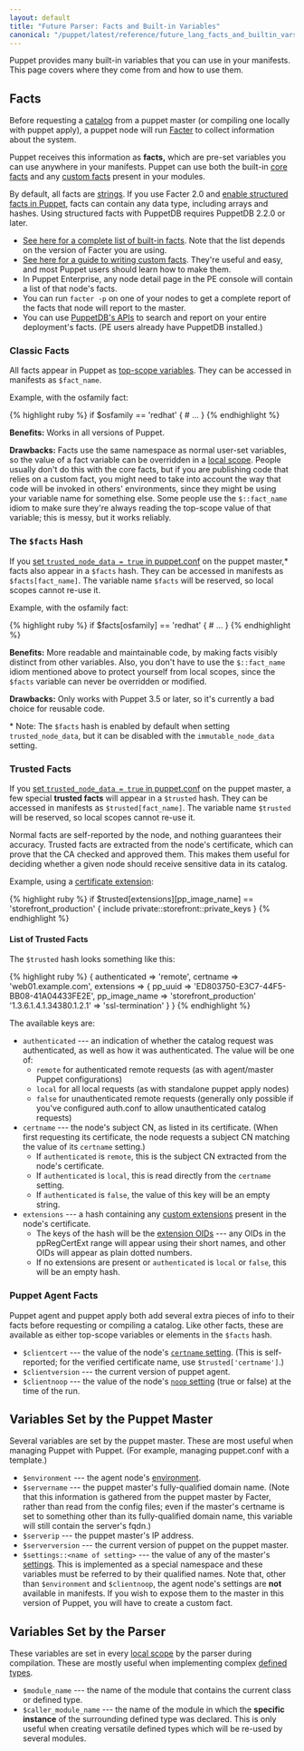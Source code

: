```yaml
---
layout: default
title: "Future Parser: Facts and Built-in Variables"
canonical: "/puppet/latest/reference/future_lang_facts_and_builtin_vars.html"
---
```


[definedtype]: ./lang_defined_types.html
[environment]: /guides/environment.html
[topscope]: ./lang_scope.html#top-scope
[core_facts]: /facter/latest/core_facts.html
[facter]: /facter/latest
[customfacts]: /facter/latest/custom_facts.html
[catalog]: ./lang_summary.html#compilation-and-catalogs
[noop]: /references/3.6.latest/configuration.html#noop
[certname]: /references/3.6.latest/configuration.html#certname
[puppetdb_facts]: /puppetdb/latest/api/index.html
[localscope]: ./lang_scope.html#local-scopes
[trusted_on]: ./config_important_settings.html#getting-new-features-early
[scope]: ./lang_scope
[extensions]: ./ssl_attributes_extensions.html
[structured_facts_on]: ./config_important_settings.html#getting-new-features-early
[strings]: ./lang_datatypes.html#strings

Puppet provides many built-in variables that you can use in your manifests. This page covers where they come from and how to use them.

Facts
-----

Before requesting a [catalog][] from a puppet master (or compiling one locally with puppet apply), a puppet node will run [Facter][] to collect information about the system.

Puppet receives this information as **facts,** which are pre-set variables you can use anywhere in your manifests. Puppet can use both the built-in [core facts][core_facts] and any [custom facts][customfacts] present in your modules.

By default, all facts are [strings][]. If you use Facter 2.0 and [enable structured facts in Puppet][structured_facts_on], facts can contain any data type, including arrays and hashes. Using structured facts with PuppetDB requires PuppetDB 2.2.0 or later.

* [See here for a complete list of built-in facts][core_facts]. Note that the list depends on the version of Facter you are using.
* [See here for a guide to writing custom facts][customfacts]. They're useful and easy, and most Puppet users should learn how to make them.
* In Puppet Enterprise, any node detail page in the PE console will contain a list of that node's facts.
* You can run `facter -p` on one of your nodes to get a complete report of the facts that node will report to the master.
* You can use [PuppetDB's APIs][puppetdb_facts] to search and report on your entire deployment's facts. (PE users already have PuppetDB installed.)

### Classic Facts

All facts appear in Puppet as [top-scope variables][topscope]. They can be accessed in manifests as `$fact_name`.

Example, with the osfamily fact:

{% highlight ruby %}
    if $osfamily == 'redhat' {
      # ...
    }
{% endhighlight %}

**Benefits:** Works in all versions of Puppet.

**Drawbacks:** Facts use the same namespace as normal user-set variables, so the value of a fact variable can be overridden in a [local scope][localscope]. People usually don't do this with the core facts, but if you are publishing code that relies on a custom fact, you might need to take into account the way that code will be invoked in others' environments, since they might be using your variable name for something else. Some people use the `$::fact_name` idiom to make sure they're always reading the top-scope value of that variable; this is messy, but it works reliably.

### The `$facts` Hash

If you [set `trusted_node_data = true` in puppet.conf][trusted_on] on the puppet master,\* facts also appear in a `$facts` hash. They can be accessed in manifests as `$facts[fact_name]`. The variable name `$facts` will be reserved, so local scopes cannot re-use it.

Example, with the osfamily fact:

{% highlight ruby %}
    if $facts[osfamily] == 'redhat' {
      # ...
    }
{% endhighlight %}

**Benefits:** More readable and maintainable code, by making facts visibly distinct from other variables. Also, you don't have to use the `$::fact_name` idiom mentioned above to protect yourself from local scopes, since the `$facts` variable can never be overridden or modified.

**Drawbacks:** Only works with Puppet 3.5 or later, so it's currently a bad choice for reusable code.

\* Note: The `$facts` hash is enabled by default when setting `trusted_node_data`, but it can be disabled with the `immutable_node_data` setting.

### Trusted Facts

If you [set `trusted_node_data = true` in puppet.conf][trusted_on] on the puppet master, a few special **trusted facts** will appear in a `$trusted` hash. They can be accessed in manifests as `$trusted[fact_name]`. The variable name `$trusted` will be reserved, so local scopes cannot re-use it.

Normal facts are self-reported by the node, and nothing guarantees their accuracy. Trusted facts are extracted from the node's certificate, which can prove that the CA checked and approved them. This makes them useful for deciding whether a given node should receive sensitive data in its catalog.

Example, using a [certificate extension][extensions]:

{% highlight ruby %}
    if $trusted[extensions][pp_image_name] == 'storefront_production' {
      include private::storefront::private_keys
    }
{% endhighlight %}

#### List of Trusted Facts

The `$trusted` hash looks something like this:

{% highlight ruby %}
    {
      authenticated => 'remote',
      certname      => 'web01.example.com',
      extensions    => {
                          pp_uuid                   => 'ED803750-E3C7-44F5-BB08-41A04433FE2E',
                          pp_image_name             => 'storefront_production'
                          '1.3.6.1.4.1.34380.1.2.1' => 'ssl-termination'
                       }
    }
{% endhighlight %}

The available keys are:

* `authenticated` --- an indication of whether the catalog request was authenticated, as well as how it was authenticated. The value will be one of:
    * `remote` for authenticated remote requests (as with agent/master Puppet configurations)
    * `local` for all local requests (as with standalone puppet apply nodes)
    * `false` for unauthenticated remote requests (generally only possible if you've configured auth.conf to allow unauthenticated catalog requests)
* `certname` --- the node's subject CN, as listed in its certificate. (When first requesting its certificate, the node requests a subject CN matching the value of its `certname` setting.)
    * If `authenticated` is `remote`, this is the subject CN extracted from the node's certificate.
    * If `authenticated` is `local`, this is read directly from the `certname` setting.
    * If `authenticated` is `false`, the value of this key will be an empty string.
* `extensions` --- a hash containing any [custom extensions][extensions] present in the node's certificate.
    * The keys of the hash will be the [extension OIDs](./ssl_attributes_extensions.html#recommended-oids-for-extensions) --- any OIDs in the ppRegCertExt range will appear using their short names, and other OIDs will appear as plain dotted numbers.
    * If no extensions are present or `authenticated` is `local` or `false`, this will be an empty hash.


### Puppet Agent Facts

Puppet agent and puppet apply both add several extra pieces of info to their facts before requesting or compiling a catalog. Like other facts, these are available as either top-scope variables or elements in the `$facts` hash.

* `$clientcert` --- the value of the node's [`certname` setting][certname]. (This is self-reported; for the verified certificate name, use `$trusted['certname']`.)
* `$clientversion` --- the current version of puppet agent.
* `$clientnoop` --- the value of the node's [`noop` setting][noop] (true or false) at the time of the run.

Variables Set by the Puppet Master
-----

Several variables are set by the puppet master. These are most useful when managing Puppet with Puppet. (For example, managing puppet.conf with a template.)

* `$environment` --- the agent node's [environment][].
* `$servername` --- the puppet master's fully-qualified domain name. (Note that this information is gathered from the puppet master by Facter, rather than read from the config files; even if the master's certname is set to something other than its fully-qualified domain name, this variable will still contain the server's fqdn.)
* `$serverip` --- the puppet master's IP address.
* `$serverversion` --- the current version of puppet on the puppet master.
* `$settings::<name of setting>` --- the value of any of the master's [settings](/guides/configuring.html). This is implemented as a special namespace and these variables must be referred to by their qualified names. Note that, other than `$environment` and `$clientnoop`, the agent node's settings are **not** available in manifests. If you wish to expose them to the master in this version of Puppet, you will have to create a custom fact.

Variables Set by the Parser
-----

These variables are set in every [local scope][scope] by the parser during compilation. These are mostly useful when implementing complex [defined types][definedtype].

* `$module_name` --- the name of the module that contains the current class or defined type.
* `$caller_module_name` --- the name of the module in which the **specific instance** of the surrounding defined type was declared. This is only useful when creating versatile defined types which will be re-used by several modules.


